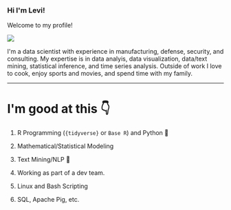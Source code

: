 ### Hi I'm Levi!

Welcome to my profile! 

![](https://media.giphy.com/media/3ov9jNziFTMfzSumAw/giphy.gif)

I'm a data scientist with experience in manufacturing, defense, security, and consulting. My expertise is in data analyis, data visualization, data/text mining, statistical inference, and time series analysis. Outside of work I love to cook, enjoy sports and movies, and spend time with my family. 

------------------------------------------

# I'm good at this :point_down:

1) R Programming (`{tidyverse}` or `Base R`) and Python :snake:

2) Mathematical/Statistical Modeling

3) Text Mining/NLP :book:

4) Working as part of a dev team. 

5) Linux and Bash Scripting 

6) SQL, Apache Pig, etc.







